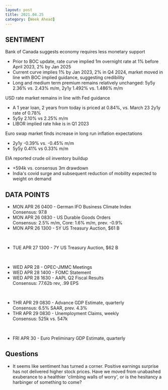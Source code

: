 ```yaml
---
layout: post
title: 2021.04.25
category: [Week Ahead]
---
```


## SENTIMENT

Bank of Canada suggests economy requires less monetary support  
*  Prior to BOC update, rate curve implied 1m overnight rate at 1% before April 2023, 2% by Jan 2025   
*  Current curve implies 1% by Jan 2023, 2% in Q4 2024, market moved in line with BOC implied guidance, suggesting credibility  
*  Long and medium term premium remains relatively unchanged: 5y5y 2.36% vs. 2.43% m/m, 2y1y 1.492% vs. 1.486% m/m  

USD rate market remains in line with Fed guidance    
*  A 1 year loan, 2 years from today is priced at 0.84%, vs. March 23 2y1y rate of 0.78%     
*  5y5y 2.10% vs 2.25% m/m
*  LIBOR implied rate hike is in Q1 2023  

Euro swap market finds increase in long run inflation expectations      
*  2y1y -0.39% vs. -0.45% m/m  
*  5y5y 0.41% vs 0.33% m/m    

EIA reported crude oil inventory buildup  
* +594k vs. consensus 3m drawdown  
* India's covid surge and subsequent reduction of mobility expected to weight on demand  

## DATA POINTS 

* MON APR 26 0400 - German IFO Business Climate Index  
Consensus: 97.8   
* MON APR 26 0830 - US Durable Goods Orders  
Consensus: 2.5% m/m, Core: 1.6% m/m, prev. -0.9%  
* MON APR 26 1300 - 5Y US Treasury Auction, $61 B

<br />

* TUE APR 27 1300 - 7Y US Treasury Auction, $62 B

<br />

* WED APR 28      - OPEC-JMMC Meetings  
* WED APR 28 1400 - FOMC Statement  
* WED APR 28 1630 - AAPL Q2 Fiscal Results  
Consensus: 77.62b rev, .99 EPS     

<br />

* THR APR 29 0830 - Advance GDP Estimate, quarterly  
Consensus: 6.5% SAAR, prev. 4.3%   
* THR APR 29 0830 - Unemployment Claims, weekly  
Consensus: 525k vs. 547k  

<br />

* FRI APR 30      - Euro Preliminary GDP Estimate, quarterly 


## Questions 
* It seems like sentiment has turned a corner. Positive earnings surprise has not delivered higher stock prices. Have we moved from unabashed exuberance to a healthier 'climbing walls of worry', or is the hesitancy a harbinger of something to come?
